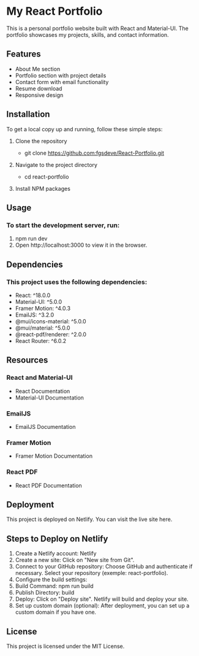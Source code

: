 # My React Portfolio

This is a personal portfolio website built with React and Material-UI. The portfolio showcases my projects, skills, and contact information.

## Features

- About Me section
- Portfolio section with project details
- Contact form with email functionality
- Resume download
- Responsive design

## Installation

To get a local copy up and running, follow these simple steps:

1. Clone the repository
   -  git clone https://github.com:fgsdeve/React-Portfolio.git

2. Navigate to the project directory
   - cd react-portfolio

3. Install NPM packages

## Usage
### To start the development server, run:

1. npm run dev
2. Open http://localhost:3000 to view it in the browser.

## Dependencies
### This project uses the following dependencies:

- React: ^18.0.0
- Material-UI: ^5.0.0
- Framer Motion: ^4.0.3
- EmailJS: ^3.2.0
- @mui/icons-material: ^5.0.0
- @mui/material: ^5.0.0
- @react-pdf/renderer: ^2.0.0
- React Router: ^6.0.2

## Resources
### React and Material-UI
- React Documentation
- Material-UI Documentation

### EmailJS
- EmailJS Documentation

### Framer Motion
- Framer Motion Documentation

### React PDF
- React PDF Documentation

## Deployment
  This project is deployed on Netlify. You can visit the live site here.

## Steps to Deploy on Netlify

1. Create a Netlify account: Netlify
2. Create a new site: Click on "New site from Git".
3. Connect to your GitHub repository: Choose GitHub and authenticate if necessary. Select your repository (exemple: react-portfolio).
4. Configure the build settings:
5. Build Command: npm run build
6. Publish Directory: build
7. Deploy: Click on "Deploy site". Netlify will build and deploy your site.
8. Set up custom domain (optional): After deployment, you can set up a custom domain if you have one.

## License
This project is licensed under the MIT License.